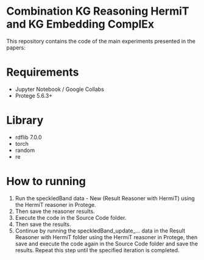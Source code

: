 # Combination KG Reasoning HermiT and KG Embedding ComplEx
This repository contains the code of the main experiments presented in the papers:

# Requirements
- Jupyter Notebook / Google Collabs
- Protege 5.6.3+

# Library
- rdflib 7.0.0
- torch
- random
- re


# How to running
1. Run the speckledBand data - New (Result Reasoner with HermiT) using the HermiT reasoner in Protege.
2. Then save the reasoner results.
3. Execute the code in the Source Code folder.
4. Then save the results.
5. Continue by running the speckledBand_update_... data in the Result Reasoner with HermiT folder using the HermiT reasoner in Protege, then save and execute the code again in the Source Code folder and save the results. Repeat this step until the specified iteration is completed.

